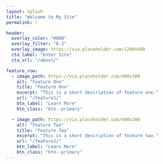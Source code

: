 ```yaml
---
layout: splash
title: "Welcome to My Site"
permalink: /

header:
  overlay_color: "#000"
  overlay_filter: "0.5"
  overlay_image: https://via.placeholder.com/1200x600
  cta_label: "Enter Site"
  cta_url: "/about/"

feature_row:
  - image_path: https://via.placeholder.com/400x300
    alt: "Feature One"
    title: "Feature One"
    excerpt: "This is a short description of feature one."
    url: "/feature1/"
    btn_label: "Learn More"
    btn_class: "btn--primary"

  - image_path: https://via.placeholder.com/400x300
    alt: "Feature Two"
    title: "Feature Two"
    excerpt: "This is a short description of feature two."
    url: "/feature2/"
    btn_label: "Learn More"
    btn_class: "btn--primary"
---
```

